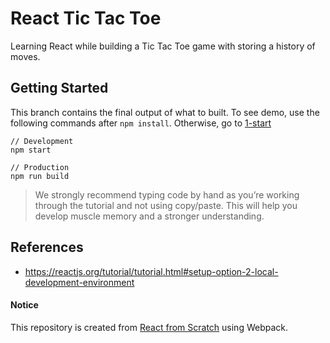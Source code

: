 # React Tic Tac Toe

Learning React while building a Tic Tac Toe game with storing a history of moves.

## Getting Started

This branch contains the final output of what to built. To see demo, use the following commands after `npm install`.
Otherwise, go to [1-start](https://github.com/lightzane/learn-react-tictactoe/tree/1-start)

```
// Development
npm start

// Production
npm run build
```

> We strongly recommend typing code by hand as you’re working through the tutorial and not using copy/paste. This will help you develop muscle memory and a stronger understanding.

## References

-   https://reactjs.org/tutorial/tutorial.html#setup-option-2-local-development-environment

#### Notice

This repository is created from [React from Scratch](https://github.com/lightzane/learn-webpack-mini/tree/react-from-scratch) using Webpack.
